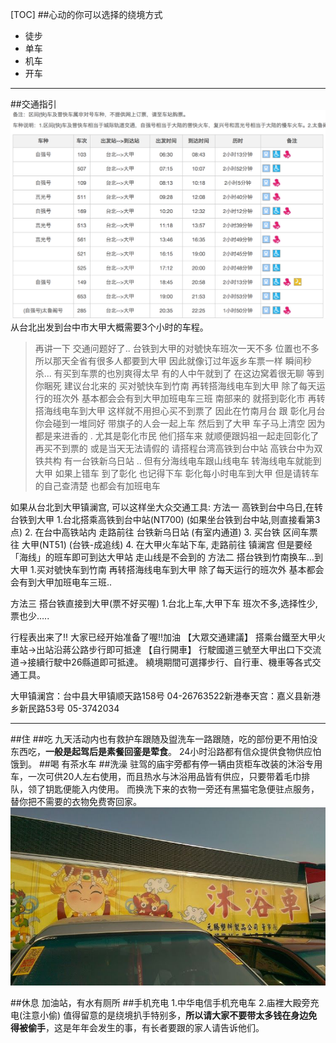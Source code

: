 [TOC]
##心动的你可以选择的绕境方式
- 徒步
- 单车
- 机车
- 开车
- - - - --
##交通指引
![](./_image/台北-大甲.png)
从台北出发到台中市大甲大概需要3个小时的车程。
>再讲一下 交通问题好了.. 
>台铁到大甲的对號快车班次一天不多 位置也不多 所以那天全省有很多人都要到大甲
>因此就像订过年返乡车票一样 瞬间秒杀...
有买到车票的也別爽得太早 有的人中午就到了 在这边窝着很无聊 等到你睏死
>建议台北来的 买对號快车到竹南 再转搭海线电车到大甲 除了每天运行的班次外
>基本都会会有到大甲加班电车三班
>南部来的 就搭到彰化市 再转搭海线电车到大甲 这样就不用担心买不到票了
因此在竹南月台 跟 彰化月台 你会碰到一堆同好 带旗子的人会一起上车 然后到了大甲 车子马上清空 因为都是来进香的 . 尤其是彰化市民 他们搭车来 就顺便跟妈祖一起走回彰化了 
> 再买不到票的 或是当天无法请假的 请搭程台湾高铁到台中站
高铁台中为双铁共构 有一台铁新乌日站 .. 但有分海线电车跟山线电车
转海线电车就能到大甲 如果上错车 到了彰化 也记得下车 彰化每小时电车到大甲
但是请转车的自己查清楚 也都会有加班电车


如果从台北到大甲镇澜宫, 可以这样坐大众交通工具:
方法一 高铁到台中乌日,在转台铁到大甲
1.台北搭乘高铁到台中站(NT700) (如果坐台铁到台中站,则直接看第3点)
2. 在台中高铁站内 走路前往 台铁新乌日站 (有室内通道)
3. 买台铁 区间车票 往 大甲(NT51) (台铁-成追线)
4. 在大甲火车站下车, 走路前往 镇澜宫
但是要经「海线」的班车即可到达大甲站
走山线是不会到的
方法二 搭台铁到竹南换车…到大甲
1.买对號快车到竹南 再转搭海线电车到大甲 除了每天运行的班次外
基本都会会有到大甲加班电车三班..

方法三 搭台铁直接到大甲(票不好买喔)
1.台北上车,大甲下车 班次不多,选择性少,票也少…..

行程表出来了!! 大家已经开始准备了喔!!加油
【大眾交通建議】
搭乘台鐵至大甲火車站→出站沿蔣公路步行即可抵達
【自行開車】
行駛國道三號至大甲出口下交流道→接續行駛中26縣道即可抵達。
繞境期間可選擇步行、自行車、機車等各式交通工具。

大甲镇澜宫：台中县大甲镇顺天路158号 04-26763522新港奉天宫：嘉义县新港乡新民路53号 05-3742034



- - - - -
##住
##吃
九天活动内也有救护车跟随及盥洗车一路跟随，吃的部份更不用怕没东西吃，**一般是起驾后是素餐回銮是荤食**。
24小时沿路都有信众提供食物供应怕饿到。
##喝
有茶水车
##洗澡
驻驾的庙宇旁都有停一辆由货柜车改装的沐浴专用车，一次可供20人左右使用，而且热水与沐浴用品皆有供应，只要带着毛巾排队，领了钥匙便能入内使用。
而换洗下来的衣物一旁还有黑猫宅急便驻点服务，替你把不需要的衣物免费寄回家。
![](./_image/04641020-B684-4A8A-B2BA-FE8934B92152.png)

##休息
加油站，有水有厕所
##手机充电
1.中华电信手机充电车
2.庙裡大殿旁充电(注意小偷)
值得留意的是绕境扒手特别多，**所以请大家不要带太多钱在身边免得被偷手**，这是年年会发生的事，有长者要跟的家人请告诉他们。
